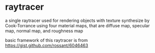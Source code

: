# raytracer
a single raytracer used for rendering objects with texture synthesize by Cook-Torrance using four material maps, that are diffuse map, specular map, normal map, and roughness map

basic framework of this raytracer is from https://gist.github.com/rossant/6046463
